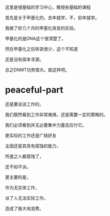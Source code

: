这里是很基础的学习中心，教授些基础的课程

首先是关于甲基化的。去年就学，不，前年就学。

我做了好几个月的甲基化突变的实验。

甲基化的是DNA这个很清楚了。

然后甲基化之后转录很少，这个不知道

还是没有探本寻源。

总之DNMT功劳很大。就这样吧。

# peaceful-part

还是要谈谈工作的。

我们既然看到工作非常难搞，还是需要一定的策略的。

我们必须看到并无必要集中力量去应付它。

更实际的工作还是广结好友

主因还是其具有腐蚀的能力，

所遣之人都腐蚀了，

还不如不派。

更主要的是，

作为无实体工作，

派了人无法实际工作。

造成了极大地浪费。